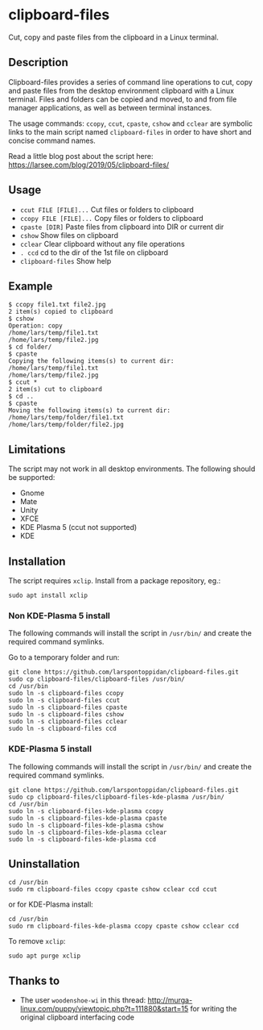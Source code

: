 # clipboard-files
Cut, copy and paste files from the clipboard in a Linux terminal.

## Description
Clipboard-files provides a series of command line operations to cut, copy and paste files from the desktop environment clipboard with a Linux terminal. Files and folders can be copied and moved, to and from file manager applications, as well as between terminal instances.

The usage commands: `ccopy`, `ccut`, `cpaste`, `cshow` and `cclear` are symbolic links to the main script named `clipboard-files` in order to have short and concise command names.

Read a little blog post about the script here: https://larsee.com/blog/2019/05/clipboard-files/

## Usage

- `ccut FILE [FILE]...` Cut files or folders to clipboard
- `ccopy FILE [FILE]...` Copy files or folders to clipboard
- `cpaste [DIR]` Paste files from clipboard into DIR or current dir
- `cshow` Show files on clipboard
- `cclear` Clear clipboard without any file operations
- `. ccd` cd to the dir of the 1st file on clipboard
- `clipboard-files` Show help

## Example

```text
$ ccopy file1.txt file2.jpg
2 item(s) copied to clipboard
$ cshow
Operation: copy
/home/lars/temp/file1.txt
/home/lars/temp/file2.jpg
$ cd folder/
$ cpaste
Copying the following items(s) to current dir:
/home/lars/temp/file1.txt
/home/lars/temp/file2.jpg
$ ccut *
2 item(s) cut to clipboard
$ cd ..
$ cpaste
Moving the following items(s) to current dir:
/home/lars/temp/folder/file1.txt
/home/lars/temp/folder/file2.jpg
```

## Limitations

The script may not work in all desktop environments. The following should be supported:

- Gnome
- Mate
- Unity
- XFCE
- KDE Plasma 5 (ccut not supported)
- KDE

## Installation

The script requires `xclip`. Install from a package repository, eg.:

```text
sudo apt install xclip
```

### Non KDE-Plasma 5 install

The following commands will install the script in `/usr/bin/` and create the required command symlinks.

Go to a temporary folder and run:

```text
git clone https://github.com/larspontoppidan/clipboard-files.git
sudo cp clipboard-files/clipboard-files /usr/bin/
cd /usr/bin
sudo ln -s clipboard-files ccopy
sudo ln -s clipboard-files ccut
sudo ln -s clipboard-files cpaste
sudo ln -s clipboard-files cshow
sudo ln -s clipboard-files cclear
sudo ln -s clipboard-files ccd
```

### KDE-Plasma 5 install

The following commands will install the script in `/usr/bin/` and create the required command symlinks.

```text
git clone https://github.com/larspontoppidan/clipboard-files.git
sudo cp clipboard-files/clipboard-files-kde-plasma /usr/bin/
cd /usr/bin
sudo ln -s clipboard-files-kde-plasma ccopy
sudo ln -s clipboard-files-kde-plasma cpaste
sudo ln -s clipboard-files-kde-plasma cshow
sudo ln -s clipboard-files-kde-plasma cclear
sudo ln -s clipboard-files-kde-plasma ccd
```

## Uninstallation

```text
cd /usr/bin
sudo rm clipboard-files ccopy cpaste cshow cclear ccd ccut
```

or for KDE-Plasma install:

```text
cd /usr/bin
sudo rm clipboard-files-kde-plasma ccopy cpaste cshow cclear ccd
```

To remove `xclip`:
```text
sudo apt purge xclip
```

## Thanks to

- The user `woodenshoe-wi` in this thread: http://murga-linux.com/puppy/viewtopic.php?t=111880&start=15 for writing the original clipboard interfacing code
